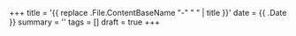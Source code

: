 +++
title = '{{ replace .File.ContentBaseName "-" " " | title }}'
date = {{ .Date }}
summary = ''
tags = []
draft = true
+++
